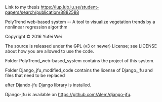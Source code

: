Link to my thesis https://lup.lub.lu.se/student-papers/search/publication/8882588

PolyTrend web-based system
-- A tool to visualize vegetation trends by a nonlinear regression algorithm

Copyright © 2016 Yufei Wei    

The source is released under the GPL (v3 or newer) License; 
see LICENSE about how you are allowed to use the code.

Folder PolyTrend_web-based_system contains the project of this system.

Folder Django_jfu_modified_code contains the license of Django_jfu and files that need to be replaced 

after Djando-jfu Django library is installed.

Django-jfu is available on https://github.com/Alem/django-jfu.
